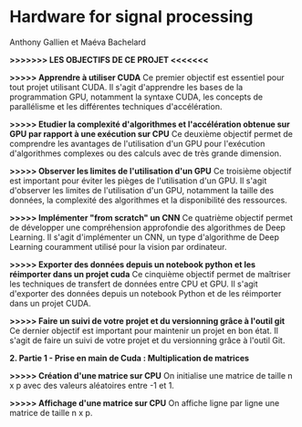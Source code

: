 # Hardware for signal processing
Anthony Gallien et Maéva Bachelard


**>>>>>>> LES OBJECTIFS DE CE PROJET <<<<<<<**

**>>>>> Apprendre à utiliser CUDA**
Ce premier objectif est essentiel pour tout projet utilisant CUDA. Il s'agit d'apprendre les bases de la programmation GPU, notamment la syntaxe CUDA, les concepts de parallélisme et les différentes techniques d'accélération.

**>>>>> Etudier la complexité d'algorithmes et l'accélération obtenue sur GPU par rapport à une exécution sur CPU**
Ce deuxième objectif permet de comprendre les avantages de l'utilisation d'un GPU pour l'exécution d'algorithmes complexes ou des calculs avec de très grande dimension. 

**>>>>> Observer les limites de l'utilisation d'un GPU**
Ce troisième objectif est important pour éviter les pièges de l'utilisation d'un GPU. Il s'agit d'observer les limites de l'utilisation d'un GPU, notamment la taille des données, la complexité des algorithmes et la disponibilité des ressources.

**>>>>> Implémenter "from scratch" un CNN**
Ce quatrième objectif permet de développer une compréhension approfondie des algorithmes de Deep Learning. Il s'agit d'implémenter un CNN, un type d'algorithme de Deep Learning couramment utilisé pour la vision par ordinateur.

**>>>>> Exporter des données depuis un notebook python et les réimporter dans un projet cuda**
Ce cinquième objectif permet de maîtriser les techniques de transfert de données entre CPU et GPU. Il s'agit d'exporter des données depuis un notebook Python et de les réimporter dans un projet CUDA.

**>>>>> Faire un suivi de votre projet et du versionning grâce à l'outil git**
Ce dernier objectif est important pour maintenir un projet en bon état. Il s'agit de faire un suivi de votre projet et du versionning grâce à l'outil Git.

**2. Partie 1 - Prise en main de Cuda : Multiplication de matrices**

**>>>>> Création d'une matrice sur CPU**
On initialise une matrice de taille n x p avec des valeurs aléatoires entre -1 et 1.

**>>>>> Affichage d'une matrice sur CPU**
On affiche ligne par ligne une matrice de taille n x p.
